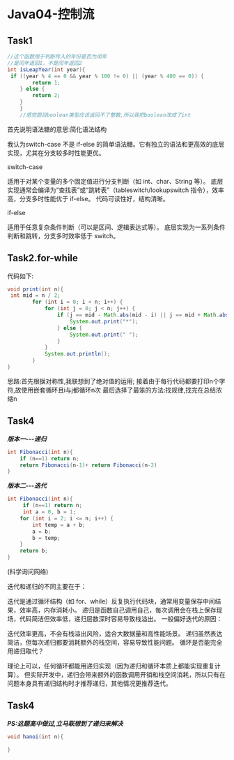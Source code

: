 # Java04-控制流
## Task1  
```java
//这个函数用于判断传入的年份是否为闰年
//是闰年返回1，不是闰年返回2
int isLeapYear(int year){
 if ((year % 4 == 0 && year % 100 != 0) || (year % 400 == 0)) {
        return 1;
    } else {
        return 2;
    }
    }
    //感觉题目boolean类型应该返回不了整数,所以我把boolean改成了int
```
首先说明语法糖的意思:简化语法结构

我认为switch-case 不是 if-else 的简单语法糖。它有独立的语法和更高效的底层实现，尤其在分支较多时性能更优。  

switch-case

适用于对某个变量的多个固定值进行分支判断（如 int、char、String 等）。
底层实现通常会编译为“查找表”或“跳转表”（tableswitch/lookupswitch 指令），效率高，分支多时性能优于 if-else。
代码可读性好，结构清晰。  

if-else

适用于任意复杂条件判断（可以是区间、逻辑表达式等）。
底层实现为一系列条件判断和跳转，分支多时效率低于 switch。  
## Task2.for-while
代码如下:
```java
void print(int n){
 int mid = n / 2;
        for (int i = 0; i < n; i++) {
            for (int j = 0; j < n; j++) {
                if (j == mid - Math.abs(mid - i) || j == mid + Math.abs(mid - i)) {
                    System.out.print("*");
                } else {
                    System.out.print(" ");
                }
            }
            System.out.println();
        }
}
```
思路:首先根据对称性,我联想到了绝对值的运用;
接着由于每行代码都要打印n个字符,故使用嵌套循环且i与j都循环n次
最后选择了最笨的方法:找规律,找完在总结浓缩n
## Task4
***版本一---递归***
```java
int Fibonacci(int n){
    if (n==1) return n;
    return Fibonacci(n-1)+ return Fibonacci(n-2)
}
```
***版本二---迭代***
```java
int Fibonacci(int n){
     if (n==1) return n;
     int a = 0, b = 1;
    for (int i = 2; i <= n; i++) {
        int temp = a + b;
        a = b;
        b = temp;
    }
    return b;
}
```
(科学询问网络)

迭代和递归的不同主要在于：

迭代是通过循环结构（如 for、while）反复执行代码块，通常用变量保存中间结果，效率高，内存消耗小。
递归是函数自己调用自己，每次调用会在栈上保存现场，代码简洁但效率低，递归层数深时容易导致栈溢出。
一般偏好迭代的原因：

迭代效率更高，不会有栈溢出风险，适合大数据量和高性能场景。
递归虽然表达简洁，但每次递归都要消耗额外的栈空间，容易导致性能问题。
循环是否能完全用递归取代？

理论上可以，任何循环都能用递归实现（因为递归和循环本质上都能实现重复计算）。
但实际开发中，递归会带来额外的函数调用开销和栈空间消耗，所以只有在问题本身具有递归结构时才推荐递归，其他情况更推荐迭代。
## Task4
***PS:这题高中做过,立马联想到了递归来解决***
```java
void hanoi(int n){
    
}